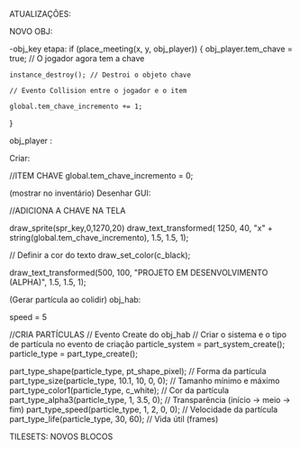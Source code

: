 ATUALIZAÇÕES: 


NOVO OBJ: 

-obj_key
etapa:
if (place_meeting(x, y, obj_player)) {
    obj_player.tem_chave = true; // O jogador agora tem a chave
	
    instance_destroy(); // Destroi o objeto chave
	
	// Evento Collision entre o jogador e o item

    global.tem_chave_incremento += 1;
}






obj_player :

Criar:

//ITEM CHAVE
global.tem_chave_incremento = 0; 


(mostrar no inventário) Desenhar GUI:


//ADICIONA A CHAVE NA TELA

draw_sprite(spr_key,0,1270,20)
draw_text_transformed( 1250, 40, "x" + string(global.tem_chave_incremento), 1.5, 1.5, 1);


// Definir a cor do texto
draw_set_color(c_black);


draw_text_transformed(500, 100, "PROJETO EM DESENVOLVIMENTO (ALPHA)", 1.5, 1.5, 1);











(Gerar partícula ao colidir) obj_hab:

speed = 5


//CRIA PARTÍCULAS
// Evento Create do obj_hab
// Criar o sistema e o tipo de partícula no evento de criação
particle_system = part_system_create();
particle_type = part_type_create();

part_type_shape(particle_type, pt_shape_pixel); // Forma da partícula
part_type_size(particle_type, 10.1, 10, 0, 0);  // Tamanho mínimo e máximo
part_type_color1(particle_type, c_white);         // Cor da partícula
part_type_alpha3(particle_type, 1, 3.5, 0);     // Transparência (início -> meio -> fim)
part_type_speed(particle_type, 1, 2, 0, 0);     // Velocidade da partícula
part_type_life(particle_type, 30, 60);          // Vida útil (frames)








TILESETS: NOVOS BLOCOS
